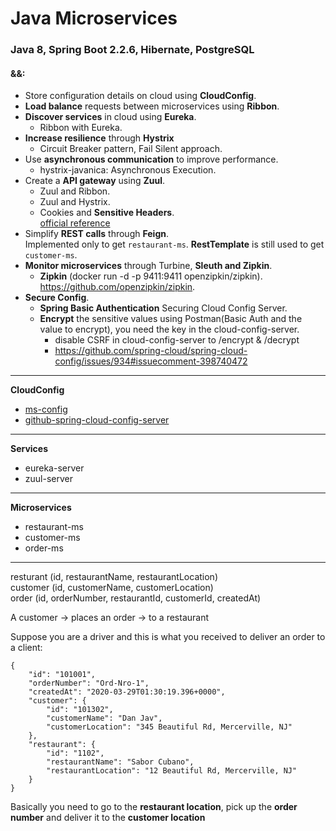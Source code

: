 # Java Microservices   
### Java 8, Spring Boot 2.2.6, Hibernate, PostgreSQL  
#### &&:  
- Store configuration details on cloud using **CloudConfig**. 
- **Load balance** requests between microservices using **Ribbon**.  
- **Discover services** in cloud using **Eureka**. 
  - Ribbon with Eureka.  
- **Increase resilience** through **Hystrix** 
  - Circuit Breaker pattern, Fail Silent approach. 
- Use **asynchronous communication** to improve performance. 
  - hystrix-javanica: Asynchronous Execution.  
- Create a **API gateway** using **Zuul**. 
  - Zuul and Ribbon. 
  - Zuul and Hystrix.
  - Cookies and **Sensitive Headers**.  
  [official reference]   
- Simplify **REST calls** through **Feign**.   
Implemented only to get `restaurant-ms`. **RestTemplate** is still used to get `customer-ms`.
- **Monitor microservices** through Turbine, **Sleuth and Zipkin**.  
  - **Zipkin** (docker run -d -p 9411:9411 openzipkin/zipkin).   
  https://github.com/openzipkin/zipkin.
- **Secure Config**. 
  - **Spring Basic Authentication** Securing Cloud Config Server. 
  - **Encrypt** the sensitive values using Postman(Basic Auth and the value to encrypt), you need the key in the cloud-config-server.       
    - disable CSRF in cloud-config-server to /encrypt & /decrypt  
    - https://github.com/spring-cloud/spring-cloud-config/issues/934#issuecomment-398740472 
  
****************
**CloudConfig**  
- [ms-config]
- [github-spring-cloud-config-server]
**************** 
**Services**   
- eureka-server  
- zuul-server
****************
**Microservices**    
- restaurant-ms
- customer-ms
- order-ms   
****************
resturant (id, restaurantName, restaurantLocation)  
customer (id, customerName, customerLocation)  
order (id, orderNumber, restaurantId, customerId, createdAt)  

A customer -> places an order -> to a restaurant  

Suppose you are a driver and this is what you received to deliver an order to a client:
```
{
    "id": "101001",
    "orderNumber": "Ord-Nro-1",
    "createdAt": "2020-03-29T01:30:19.396+0000",
    "customer": {
        "id": "101302",
        "customerName": "Dan Jav",
        "customerLocation": "345 Beautiful Rd, Mercerville, NJ"
    },
    "restaurant": {
        "id": "1102",
        "restaurantName": "Sabor Cubano",
        "restaurantLocation": "12 Beautiful Rd, Mercerville, NJ"
    }
}
``` 

Basically you need to go to the **restaurant location**, pick up the **order number** and deliver it to the **customer location**

[ms-config]:https://github.com/didorg/ms-config
[github-spring-cloud-config-server]:https://github.com/didorg/github-spring-cloud-config-server
[official reference]:https://cloud.spring.io/spring-cloud-static/spring-cloud-netflix/2.2.2.RELEASE/reference/html/#cookies-and-sensitive-headers
